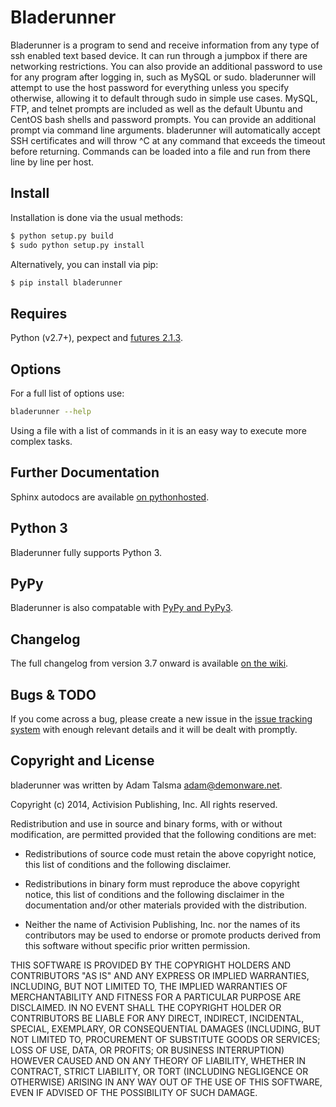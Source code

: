Bladerunner
===========

Bladerunner is a program to send and receive information from any type of ssh enabled text based device.
It can run through a jumpbox if there are networking restrictions. You can also provide an additional password
to use for any program after logging in, such as MySQL or sudo. bladerunner will attempt to use the host password
for everything unless you specify otherwise, allowing it to default through sudo in simple use cases. MySQL, FTP,
and telnet prompts are included as well as the default Ubuntu and CentOS bash shells and password prompts. You can
provide an additional prompt via command line arguments. bladerunner will automatically accept SSH certificates and
will throw ^C at any command that exceeds the timeout before returning. Commands can be loaded into a file and run
from there line by line per host.


Install
-------

Installation is done via the usual methods:

```sh
$ python setup.py build
$ sudo python setup.py install
```

Alternatively, you can install via pip:

```sh
$ pip install bladerunner
```


Requires
--------

Python (v2.7+), pexpect and [futures 2.1.3](https://pypi.python.org/pypi/futures).


Options
----------

For a full list of options use:

```sh
bladerunner --help
```

Using a file with a list of commands in it is an easy way to execute more complex tasks.


Further Documentation
---------------------

Sphinx autodocs are available [on pythonhosted](http://pythonhosted.org/bladerunner/).


Python 3
--------

Bladerunner fully supports Python 3.


PyPy
----

Bladerunner is also compatable with [PyPy and PyPy3](http://pypy.org/).


Changelog
---------

The full changelog from version 3.7 onward is available [on the wiki](https://github.com/Demonware/bladerunner/wiki/Changelog).


Bugs & TODO
-----------

If you come across a bug, please create a new issue in the [issue tracking system](https://github.com/Demonware/bladerunner/issues) with enough relevant details and it will be dealt with promptly.


Copyright and License
---------------------

bladerunner was written by Adam Talsma <adam@demonware.net>.

Copyright (c) 2014, Activision Publishing, Inc.
All rights reserved.

Redistribution and use in source and binary forms, with or without modification,
are permitted provided that the following conditions are met:

* Redistributions of source code must retain the above copyright notice, this list
of conditions and the following disclaimer.

* Redistributions in binary form must reproduce the above copyright notice, this
list of conditions and the following disclaimer in the documentation and/or
other materials provided with the distribution.

* Neither the name of Activision Publishing, Inc. nor the names of its
contributors may be used to endorse or promote products derived from this
software without specific prior written permission.

THIS SOFTWARE IS PROVIDED BY THE COPYRIGHT HOLDERS AND CONTRIBUTORS "AS IS" AND
ANY EXPRESS OR IMPLIED WARRANTIES, INCLUDING, BUT NOT LIMITED TO, THE IMPLIED
WARRANTIES OF MERCHANTABILITY AND FITNESS FOR A PARTICULAR PURPOSE ARE
DISCLAIMED. IN NO EVENT SHALL THE COPYRIGHT HOLDER OR CONTRIBUTORS BE LIABLE FOR
ANY DIRECT, INDIRECT, INCIDENTAL, SPECIAL, EXEMPLARY, OR CONSEQUENTIAL DAMAGES
(INCLUDING, BUT NOT LIMITED TO, PROCUREMENT OF SUBSTITUTE GOODS OR SERVICES;
LOSS OF USE, DATA, OR PROFITS; OR BUSINESS INTERRUPTION) HOWEVER CAUSED AND ON
ANY THEORY OF LIABILITY, WHETHER IN CONTRACT, STRICT LIABILITY, OR TORT
(INCLUDING NEGLIGENCE OR OTHERWISE) ARISING IN ANY WAY OUT OF THE USE OF THIS
SOFTWARE, EVEN IF ADVISED OF THE POSSIBILITY OF SUCH DAMAGE.
